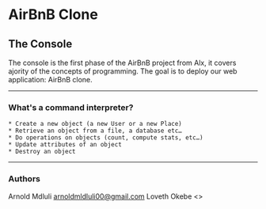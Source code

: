 # AirBnB Clone
## The Console
The console is the first phase of the AirBnB project from Alx, it covers ajority of the concepts of programming. The goal is to deploy our web application: AirBnB clone.
***
### What's a command interpreter?
    * Create a new object (a new User or a new Place)
    * Retrieve an object from a file, a database etc…
    * Do operations on objects (count, compute stats, etc…)
    * Update attributes of an object
    * Destroy an object
***
### Authors
Arnold Mdluli <arnoldmldluli00@gmail.com>
Loveth Okebe <>
